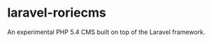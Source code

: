 laravel-roriecms
================

An experimental PHP 5.4 CMS built on top of the Laravel framework.

